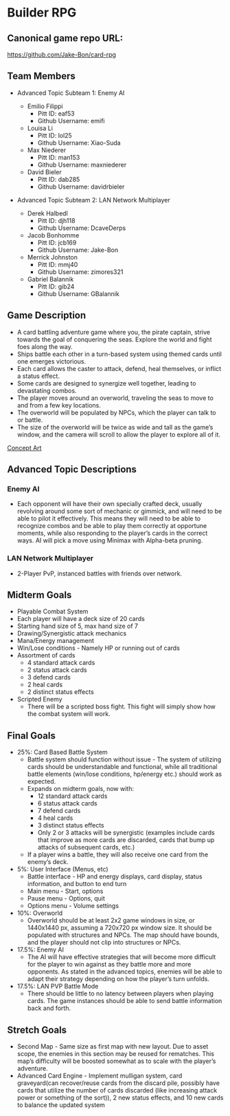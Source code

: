 # Builder RPG

## Canonical game repo URL:

https://github.com/Jake-Bon/card-rpg

## Team Members
* Advanced Topic Subteam 1: Enemy AI

    * Emilio Filippi
        * Pitt ID: eaf53
        * Github Username: emifi
    * Louisa Li
        * Pitt ID: lol25
        * Github Username: Xiao-Suda
    * Max Niederer
        * Pitt ID: man153
        * Github Username: maxniederer
    * David Bieler
        * Pitt ID: dab285    
        * Github Username: davidrbieler

* Advanced Topic Subteam 2: LAN Network Multiplayer

    * Derek Halbedl
        * Pitt ID: djh118
        * Github Username: DcaveDerps
    * Jacob Bonhomme
        * Pitt ID: jcb169
        * Github Username: Jake-Bon
    * Merrick Johnston
        * Pitt ID: mmj40
        * Github Username: zimores321
    * Gabriel Balannik
        * Pitt ID: gib24
        * Github Username: GBalannik

## Game Description

* A card battling adventure game where you, the pirate captain, strive towards the goal of conquering the seas. Explore the world and fight foes along the way.
* Ships battle each other in a turn-based system using themed cards until one emerges victorious.
* Each card allows the caster to attack, defend, heal themselves, or inflict a status effect.
* Some cards are designed to synergize well together, leading to devastating combos.
* The player moves around an overworld, traveling the seas to move to and from a few key locations.
* The overworld will be populated by NPCs, which the player can talk to or battle.
* The size of the overworld will be twice as wide and tall as the game’s window, and the camera will scroll to allow the player to explore all of it.

[Concept Art](https://imgur.com/a/WP2DnC6)

## Advanced Topic Descriptions

### Enemy AI

* Each opponent will have their own specially crafted deck, usually revolving around some sort of mechanic or gimmick, and will need to be able to pilot it effectively. This means they will need to be able to recognize combos and be able to play them correctly at opportune moments, while also responding to the player’s cards in the correct ways. AI will pick a move using Minimax with Alpha-beta pruning.
    
###  LAN Network Multiplayer

* 2-Player PvP, instanced battles with friends over network.

## Midterm Goals

* Playable Combat System
* Each player will have a deck size of 20 cards
* Starting hand size of 5, max hand size of 7
* Drawing/Synergistic attack mechanics
* Mana/Energy management
* Win/Lose conditions - Namely HP or running out of cards
* Assortment of cards
    * 4 standard attack cards
    * 2 status attack cards
    * 3 defend cards
    * 2 heal cards
    * 2 distinct status effects
* Scripted Enemy
    * There will be a scripted boss fight. This fight will simply show how the combat system will work.

## Final Goals

* 25%: Card Based Battle System
    * Battle system should function without issue - The system of utilizing cards should be understandable and functional, while all traditional battle elements (win/lose conditions, hp/energy etc.) should work as expected.
    * Expands on midterm goals, now with:
      * 12 standard attack cards
      * 6 status attack cards
      * 7 defend cards
      * 4 heal cards
      * 3 distinct status effects
      * Only 2 or 3 attacks will be synergistic (examples include cards that improve as more cards are discarded, cards that bump up attacks of subsequent cards, etc.)
    * If a player wins a battle, they will also receive one card from the enemy’s deck.
* 5%: User Interface (Menus, etc)
    * Battle interface - HP and energy displays, card display, status information, and button to end turn
    * Main menu - Start, options
    * Pause menu - Options, quit
    * Options menu - Volume settings
* 10%: Overworld
    * Overworld should be at least 2x2 game windows in size, or 1440x1440 px, assuming a 720x720 px window size. It should be populated with structures and NPCs. The map should have bounds, and the player should not clip into structures or NPCs.
* 17.5%: Enemy AI
    * The AI will have effective strategies that will become more difficult for the player to win against as they battle more and more opponents. As stated in the advanced topics, enemies will be able to adapt their strategy depending on how the player’s turn unfolds.
* 17.5%: LAN PVP Battle Mode
    * There should be little to no latency between players when playing cards. The game instances should be able to send battle information back and forth. 

## Stretch Goals

* Second Map - Same size as first map with new layout. Due to asset scope, the enemies in this section may be reused for rematches. This map’s difficulty will be boosted somewhat as to scale with the player’s adventure.  
* Advanced Card Engine - Implement mulligan system, card graveyard(can recover/reuse cards from the discard pile, possibly have cards that utilize the number of cards discarded (like increasing attack power or something of the sort)), 2 new status effects, and 10 new cards to balance the updated system 
